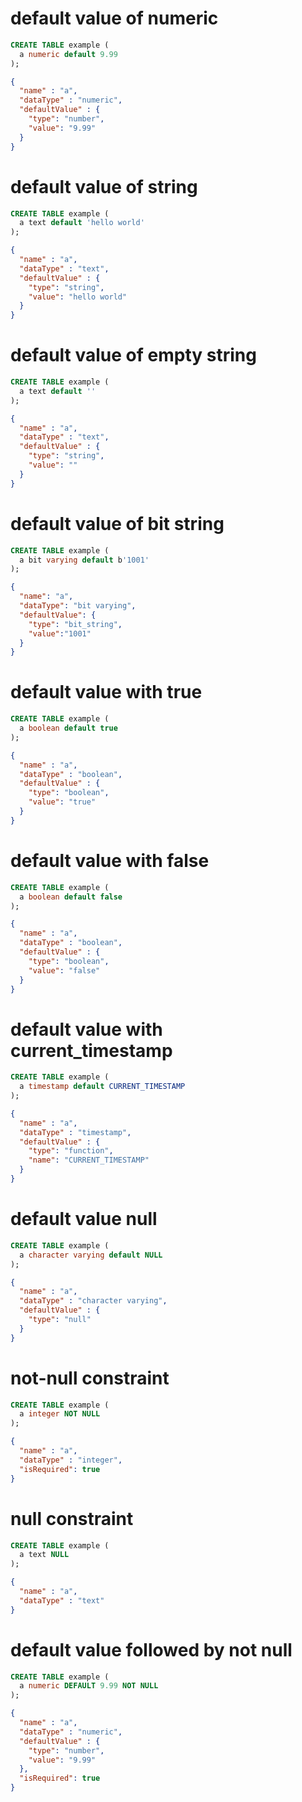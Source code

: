 # default value of numeric

```sql
CREATE TABLE example (
  a numeric default 9.99
);
```

```json
{
  "name" : "a",
  "dataType" : "numeric",
  "defaultValue" : {
    "type": "number",
    "value": "9.99"
  }
}
```

# default value of string

```sql
CREATE TABLE example (
  a text default 'hello world'
);
```

```json
{
  "name" : "a",
  "dataType" : "text",
  "defaultValue" : {
    "type": "string",
    "value": "hello world"
  }
}
```

# default value of empty string

```sql
CREATE TABLE example (
  a text default ''
);
```

```json
{
  "name" : "a",
  "dataType" : "text",
  "defaultValue" : {
    "type": "string",
    "value": ""
  }
}
```

# default value of bit string

```sql
CREATE TABLE example (
  a bit varying default b'1001'
);
```

```json
{
  "name": "a",
  "dataType": "bit varying",
  "defaultValue": {
    "type": "bit_string",
    "value":"1001"
  }
}
```

# default value with true

```sql
CREATE TABLE example (
  a boolean default true
);
```

```json
{
  "name" : "a",
  "dataType" : "boolean",
  "defaultValue" : {
    "type": "boolean",
    "value": "true"
  }
}
```

# default value with false

```sql
CREATE TABLE example (
  a boolean default false
);
```

```json
{
  "name" : "a",
  "dataType" : "boolean",
  "defaultValue" : {
    "type": "boolean",
    "value": "false"
  }
}
```

# default value with current_timestamp

```sql
CREATE TABLE example (
  a timestamp default CURRENT_TIMESTAMP
);
```

```json
{
  "name" : "a",
  "dataType" : "timestamp",
  "defaultValue" : {
    "type": "function",
    "name": "CURRENT_TIMESTAMP"
  }
}
```

# default value null

```sql
CREATE TABLE example (
  a character varying default NULL
);
```

```json
{
  "name" : "a",
  "dataType" : "character varying",
  "defaultValue" : {
    "type": "null"
  }
}
```

# not-null constraint

```sql
CREATE TABLE example (
  a integer NOT NULL
);
```

```json
{
  "name" : "a",
  "dataType" : "integer",
  "isRequired": true
}
```

# null constraint

```sql
CREATE TABLE example (
  a text NULL
);
```

```json
{
  "name" : "a",
  "dataType" : "text"
}
```

# default value followed by not null

```sql
CREATE TABLE example (
  a numeric DEFAULT 9.99 NOT NULL
);
```

```json
{
  "name" : "a",
  "dataType" : "numeric",
  "defaultValue" : {
    "type": "number",
    "value": "9.99"
  },
  "isRequired": true
}
```
